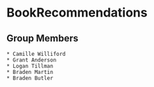 # BookRecommendations

## Group Members
    * Camille Williford
    * Grant Anderson
    * Logan Tillman
    * Braden Martin
    * Braden Butler